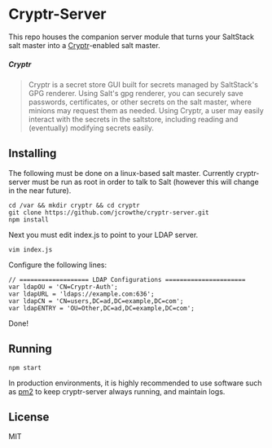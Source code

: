 # Cryptr-Server
This repo houses the companion server module that turns your SaltStack salt master into a  [Cryptr](https://github.com/jcrowthe/cryptr)-enabled salt master.

##### Cryptr
> Cryptr is a secret store GUI built for secrets managed by SaltStack's GPG renderer. Using Salt's gpg renderer, you can securely save passwords, certificates, or other secrets on the salt master, where minions may request them as needed. Using Cryptr, a user may easily interact with the secrets in the saltstore, including reading and (eventually) modifying secrets easily.

Installing
----------
The following must be done on a linux-based salt master. Currently cryptr-server must be run as root in order to talk to Salt (however this will change in the near future).

```
cd /var && mkdir cryptr && cd cryptr
git clone https://github.com/jcrowthe/cryptr-server.git
npm install
```

Next you must edit index.js to point to your LDAP server.

```
vim index.js
```

Configure the following lines:

```
// =================== LDAP Configurations ======================
var ldapOU = 'CN=Cryptr-Auth';
var ldapURL = 'ldaps://example.com:636';
var ldapCN = 'CN=users,DC=ad,DC=example,DC=com';
var ldapENTRY = 'OU=Other,DC=ad,DC=example,DC=com';
```

Done!


Running
-------

```
npm start
```

In production environments, it is highly recommended to use software such as [pm2](https://www.npmjs.com/package/pm2) to keep cryptr-server always running, and maintain logs.


License
-------
MIT
